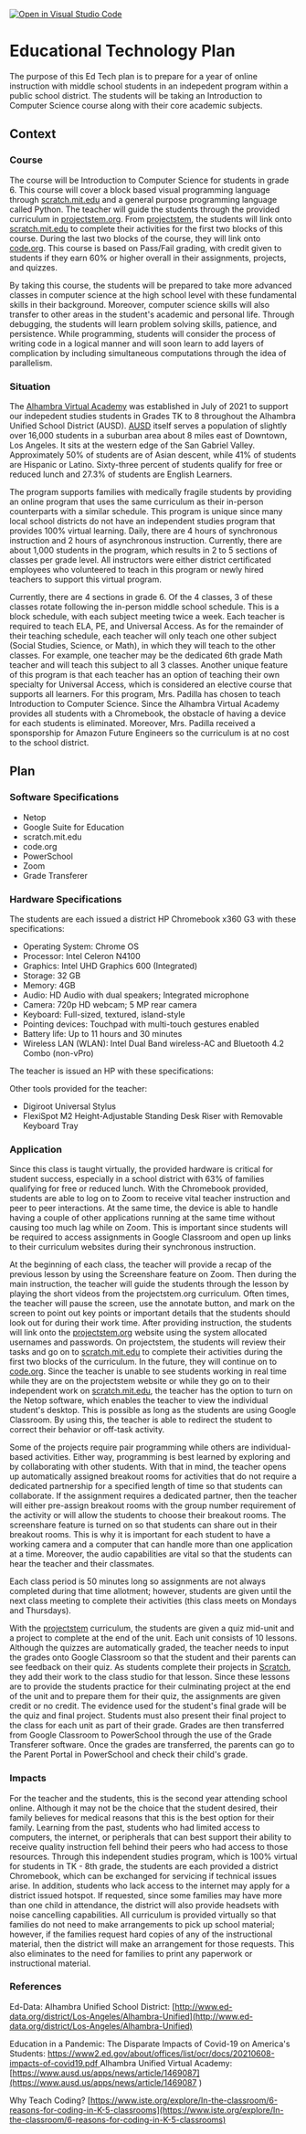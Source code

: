 [![Open in Visual Studio Code](https://classroom.github.com/assets/open-in-vscode-f059dc9a6f8d3a56e377f745f24479a46679e63a5d9fe6f495e02850cd0d8118.svg)](https://classroom.github.com/online_ide?assignment_repo_id=6277802&assignment_repo_type=AssignmentRepo)
# Educational Technology Plan

The purpose of this Ed Tech plan is to prepare for a year of online instruction with middle school students in an indepedent program within a public school district. The students will be taking an Introduction to Computer Science course along with their core academic subjects.

## Context

### Course

The course will be Introduction to Computer Science for students in grade 6. This course will cover a block based visual programming language through [scratch.mit.edu](scratch.mit.edu) and a general purpose programming language called Python. The teacher will guide the students through the provided curriculum in [projectstem.org](projectstem.org). From [projectstem](projectstem.org), the students will link onto [scratch.mit.edu](scratch.mit.edu) to complete their activities for the first two blocks of this course. During the last two blocks of the course, they will link onto [code.org](code.org). This course is based on Pass/Fail grading, with credit given to students if they earn 60% or higher overall in their assignments, projects, and quizzes.

By taking this course, the students will be prepared to take more advanced classes in computer science at the high school level with these fundamental skills in their background. Moreover, computer science skills will also transfer to other areas in the student's academic and personal life. Through debugging, the students will learn problem solving skills, patience, and persistence. While programming, students will consider the process of writing code in a logical manner and will soon learn to add layers of complication by including simultaneous computations through the idea of parallelism.

### Situation

The [Alhambra Virtual Academy](https://www.ausd.us/apps/news/article/1469087) was established in July of 2021 to support our indepedent studies students in Grades TK to 8 throughout the Alhambra Unified School District (AUSD). [AUSD](http://www.ed-data.org/district/Los-Angeles/Alhambra-Unified) itself serves a population of slightly over 16,000 students in a suburban area about 8 miles east of Downtown, Los Angeles. It sits at the western edge of the San Gabriel Valley. Approximately 50% of students are of Asian descent, while 41% of students are Hispanic or Latino. Sixty-three percent of students qualify for free or reduced lunch and 27.3% of students are English Learners. 

The program supports families with medically fragile students by providing an online program that uses the same curriculum as their in-person counterparts with a similar schedule. This program is unique since many local school districts do not have an independent studies program that provides 100% virtual learning. Daily, there are 4 hours of synchronous instruction and 2 hours of asynchronous instruction. Currently, there are about 1,000 students in the program, which results in 2 to 5 sections of classes per grade level. All instructors were either district certificated employees who volunteered to teach in this program or newly hired teachers to support this virtual program. 

Currently, there are 4 sections in grade 6. Of the 4 classes, 3 of these classes rotate following the in-person middle school schedule. This is a block schedule, with each subject meeting twice a week. Each teacher is required to teach ELA, PE, and Universal Access. As for the remainder of their teaching schedule, each teacher will only teach one other subject (Social Studies, Science, or Math), in which they will teach to the other classes. For example, one teacher may be the dedicated 6th grade Math teacher and will teach this subject to all 3 classes. Another unique feature of this program is that each teacher has an option of teaching their own specialty for Universal Access, which is considered an elective course that supports all learners. For this program, Mrs. Padilla has chosen to teach Introduction to Computer Science. Since the Alhambra Virtual Academy provides all students with a Chromebook, the obstacle of having a device for each students is eliminated. Moreover, Mrs. Padilla received a sponsporship for Amazon Future Engineers so the curriculum is at no cost to the school district.

## Plan

### Software Specifications

- Netop
- Google Suite for Education
- scratch.mit.edu
- code.org
- PowerSchool
- Zoom
- Grade Transferer

### Hardware Specifications

The students are each issued a district HP Chromebook x360 G3 with these specifications:

- Operating System: Chrome OS
- Processor: Intel Celeron N4100
- Graphics: Intel UHD Graphics 600 (Integrated)
- Storage: 32 GB
- Memory: 4GB
- Audio: HD Audio with dual speakers; Integrated microphone
- Camera: 720p HD webcam; 5 MP rear camera
- Keyboard: Full-sized, textured, island-style
- Pointing devices: Touchpad with multi-touch gestures enabled
- Battery life: Up to 11 hours and 30 minutes
- Wireless LAN (WLAN): Intel Dual Band wireless-AC and Bluetooth 4.2 Combo (non-vPro)

The teacher is issued an HP with these specifications:

Other tools provided for the teacher:
- Digiroot Universal Stylus
- FlexiSpot M2 Height-Adjustable Standing Desk Riser with Removable Keyboard Tray


### Application

Since this class is taught virtually, the provided hardware is critical for student success, especially in a school district with 63% of families qualifying for free or reduced lunch. With the Chromebook provided, students are able to log on to Zoom to receive vital teacher instruction and peer to peer interactions. At the same time, the device is able to handle having a couple of other applications running at the same time without causing too much lag while on Zoom. This is important since students will be required to access assignments in Google Classroom and open up links to their curriculum websites during their synchronous instruction. 

At the beginning of each class, the teacher will provide a recap of the previous lesson by using the Screenshare feature on Zoom. Then during the main instruction, the teacher will guide the students through the lesson by playing the short videos from the projectstem.org curriculum. Often times, the teacher will pause the screen, use the annotate button, and mark on the screen to point out key points or important details that the students should look out for during their work time. After providing instruction, the students will link onto the [projectstem.org](projectstem.org) website using the system allocated usernames and passwords. On projectstem, the students will review their tasks and go on to [scratch.mit.edu](scratch.mit.edu) to complete their activities during the first two blocks of the curriculum. In the future, they will continue on to [code.org](code.org). Since the teacher is unable to see students working in real time while they are on the projectstem website or while they go on to their independent work on [scratch.mit.edu](scratch.mit.edu), the teacher has the option to turn on the Netop software, which enables the teacher to view the individual student's desktop.
This is possible as long as the students are using Google Classroom. By using this, the teacher is able to redirect the student to correct their behavior or off-task activity.

Some of the projects require pair programming while others are individual-based activities. Either way, programming is best learned by exploring and by collaborating with other students. With that in mind, the teacher opens up automatically assigned breakout rooms for activities that do not require a dedicated partnership for a specified length of time so that students can collaborate. If the assignment requires a dedicated partner, then the teacher will either pre-assign breakout rooms with the group number requirement of the activity or will allow the students to choose their breakout rooms. The screenshare feature is turned on so that students can share out in their breakout rooms. This is why it is important for each student to have a working camera and a computer that can handle more than one application at a time. Moreover, the audio capabilities are vital so that the students can hear the teacher and their classmates.

Each class period is 50 minutes long so assignments are not always completed during that time allotment; however, students are given until the next class meeting to complete their activities (this class meets on Mondays and Thursdays). 

With the [projectstem](projectstem.org) curriculum, the students are given a quiz mid-unit and a project to complete at the end of the unit. Each unit consists of 10 lessons. Although the quizzes are automatically graded, the teacher needs to input the grades onto Google Classroom so that the student and their parents can see feedback on their quiz. As students complete their projects in [Scratch](scratch.mit.edu), they add their work to the class studio for that lesson. Since these lessons are to provide the students practice for their culminating project at the end of the unit and to prepare them for their quiz, the assignments are given credit or no credit. The evidence used for the student's final grade will be the quiz and final project. Students must also present their final project to the class for each unit as part of their grade. Grades are then transferred from Google Classroom to PowerSchool through the use of the Grade Transferer software. Once the grades are transferred, the parents can go to the Parent Portal in PowerSchool and check their child's grade.

### Impacts

For the teacher and the students, this is the second year attending school online. Although it may not be the choice that the student desired, their family believes for medical reasons that this is the best option for their family. Learning from the past, students who had limited access to computers, the internet, or peripherals that can best support their ability to receive quality instruction fell behind their peers who had access to those resources. 
Through this independent studies program, which is 100% virtual for students in TK - 8th grade, the students are each provided a district Chromebook, which can be exchanged for servicing if technical issues arise. In addition, students who lack access to the internet may apply for a district issued hotspot. If requested, since some families may have more than one child in attendance, the district will also provide headsets with noise cancelling capabilities.
All curriculum is provided virtually so that families do not need to make arrangements to pick up school material; however, if the families request hard copies of any of the instructional material, then the district will make an arrangement for those requests. This also eliminates to the need for families to print any paperwork or instructional material.

### References

Ed-Data: Alhambra Unified School District: [http://www.ed-data.org/district/Los-Angeles/Alhambra-Unified](http://www.ed-data.org/district/Los-Angeles/Alhambra-Unified)

Education in a Pandemic: The Disparate Impacts of Covid-19 on America's Students:
[https://www2.ed.gov/about/offices/list/ocr/docs/20210608-impacts-of-covid19.pdf
](https://www2.ed.gov/about/offices/list/ocr/docs/20210608-impacts-of-covid19.pdf)
Alhambra Unified Virtual Academy: [https://www.ausd.us/apps/news/article/1469087](https://www.ausd.us/apps/news/article/1469087
)

Why Teach Coding? [https://www.iste.org/explore/In-the-classroom/6-reasons-for-coding-in-K-5-classrooms](https://www.iste.org/explore/In-the-classroom/6-reasons-for-coding-in-K-5-classrooms)
